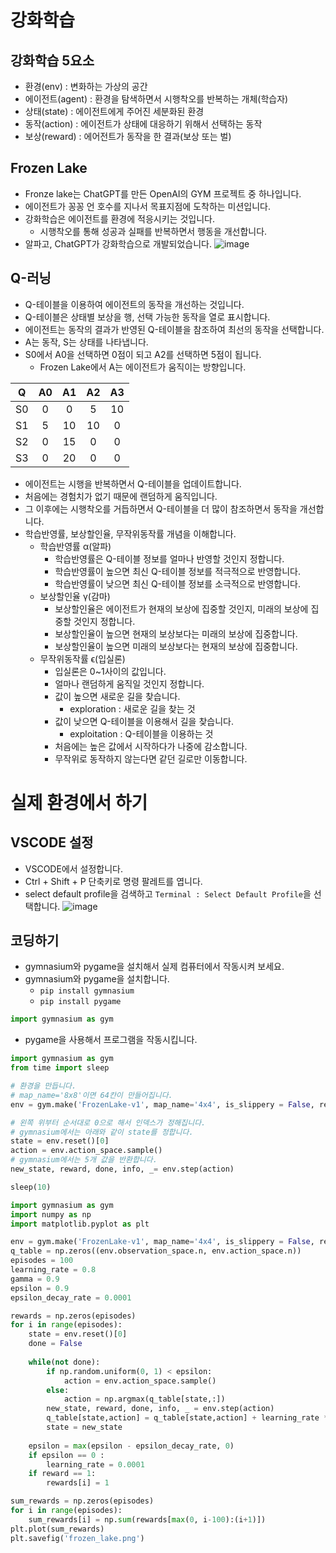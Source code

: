 # 강화학습
## 강화학습 5요소
* 환경(env) : 변화하는 가상의 공간
* 에이전트(agent) : 환경을 탐색하면서 시행착오를 반복하는 개체(학습자)
* 상태(state) : 에이전트에게 주어진 세분화된 환경
* 동작(action) : 에이전트가 상태에 대응하기 위해서 선택하는 동작
* 보상(reward) : 에어전트가 동작을 한 결과(보상 또는 벌)

## Frozen Lake
* Fronze lake는 ChatGPT를 만든 OpenAI의 GYM 프로젝트 중 하나입니다.
* 에이전트가 꽁꽁 언 호수를 지나서 목표지점에 도착하는 미션입니다.
* 강화학습은 에이전트를 환경에 적응시키는 것입니다.
  * 시행착오를 통해 성공과 실패를 반복하면서 행동을 개선합니다.
* 알파고, ChatGPT가 강화학습으로 개발되었습니다.
![image](https://github.com/jerrytohub/python-ai/assets/127598703/c34561e9-d21b-41f7-bc4d-f85caa7ad0eb)

## Q-러닝 
* Q-테이블을 이용하여 에이전트의 동작을 개선하는 것입니다.
* Q-테이블은 상태별 보상을 행, 선택 가능한 동작을 열로 표시합니다.
* 에이전트는 동작의 결과가 반영된 Q-테이블을 참조하여 최선의 동작을 선택합니다.
* A는 동작, S는 상태를 나타냅니다.
* S0에서 A0을 선택하면 0점이 되고 A2를 선택하면 5점이 됩니다.
  * Frozen Lake에서 A는 에이전트가 움직이는 방향입니다.

| Q | A0 | A1 | A2 | A3 |
|:---:|:---:|:---:|:---:|:---:|
| S0 | 0 | 0 | 5 | 10 |
| S1 | 5 | 10 | 10 | 0 |
| S2 | 0 | 15 | 0 | 0 |
| S3 | 0 | 20 | 0 | 0 |


* 에이전트는 시행을 반복하면서 Q-테이블을 업데이트합니다.
* 처음에는 경험치가 없기 때문에 랜덤하게 움직입니다.
* 그 이후에는 시행착오를 거듭하면서 Q-테이블을 더 많이 참조하면서 동작을 개선합니다.
* 학습반영률, 보상할인율, 무작위동작률 개념을 이해합니다.
  * 학습반영률 α(알파)
    * 학습반영률은 Q-테이블 정보를 얼마나 반영할 것인지 정합니다.
    * 학습반영률이 높으면 최신 Q-테이블 정보를 적극적으로 반영합니다.
    * 학습반영률이 낮으면 최신 Q-테이블 정보를 소극적으로 반영합니다.
  * 보상할인율 γ(감마)
    * 보상할인율은 에이전트가 현재의 보상에 집중할 것인지, 미래의 보상에 집중할 것인지 정합니다.
    * 보상할인율이 높으면 현재의 보상보다는 미래의 보상에 집중합니다.
    * 보상할인율이 높으면 미래의 보상보다는 현재의 보상에 집중합니다.
  * 무작위동작률 ϵ(입실론)
    * 입실론은 0~1사이의 값입니다. 
    * 얼마나 랜덤하게 움직일 것인지 정합니다.
    * 값이 높으면 새로운 길을 찾습니다.
      * exploration : 새로운 길을 찾는 것
    * 값이 낮으면 Q-테이블을 이용해서 길을 찾습니다.
      * exploitation : Q-테이블을 이용하는 것 
    * 처음에는 높은 값에서 시작하다가 나중에 감소합니다.
    * 무작위로 동작하지 않는다면 같던 길로만 이동합니다.      

# 실제 환경에서 하기
## VSCODE 설정
* VSCODE에서 설정합니다.
* Ctrl + Shift + P 단축키로 명령 팔레트를 엽니다.
* select default profile을 검색하고 ```Terminal : Select Default Profile```을 선택합니다.
![image](https://github.com/jerrytohub/python-ai/assets/127598703/72e26a0a-3f44-45a9-bd0a-cf704b9f1c8a)

## 코딩하기
* gymnasium와 pygame을 설치해서 실제 컴퓨터에서 작동시켜 보세요.
* gymnasium와 pygame을 설치합니다.
  * ```pip install gymnasium```
  * ```pip install pygame```
```python
import gymnasium as gym
```
* pygame을 사용해서 프로그램을 작동시킵니다.
```python
import gymnasium as gym
from time import sleep

# 환경을 만듭니다.
# map_name='8x8'이면 64칸이 만들어집니다.
env = gym.make('FrozenLake-v1', map_name='4x4', is_slippery = False, render_mode='human')

# 왼쪽 위부터 순서대로 0으로 해서 인덱스가 정해집니다.
# gymnasium에서는 아래와 같이 state를 정합니다.
state = env.reset()[0]
action = env.action_space.sample()
# gymnasium에서는 5개 값을 반환합니다.
new_state, reward, done, info, _= env.step(action)

sleep(10)
```






































```python
import gymnasium as gym
import numpy as np
import matplotlib.pyplot as plt

env = gym.make('FrozenLake-v1', map_name='4x4', is_slippery = False, render_mode='human')
q_table = np.zeros((env.observation_space.n, env.action_space.n))
episodes = 100
learning_rate = 0.8
gamma = 0.9
epsilon = 0.9
epsilon_decay_rate = 0.0001

rewards = np.zeros(episodes)
for i in range(episodes):    
    state = env.reset()[0]   
    done = False   
   
    while(not done):   
        if np.random.uniform(0, 1) < epsilon:
            action = env.action_space.sample()       
        else:
            action = np.argmax(q_table[state,:])            
        new_state, reward, done, info, _ = env.step(action) 
        q_table[state,action] = q_table[state,action] + learning_rate * ( reward + gamma * np.max(q_table[new_state,:]) - q_table[state,action])
        state = new_state  
   
    epsilon = max(epsilon - epsilon_decay_rate, 0) 
    if epsilon == 0 :
        learning_rate = 0.0001  
    if reward == 1:
        rewards[i] = 1         

sum_rewards = np.zeros(episodes)
for i in range(episodes):
    sum_rewards[i] = np.sum(rewards[max(0, i-100):(i+1)])
plt.plot(sum_rewards)
plt.savefig('frozen_lake.png')
```





 
